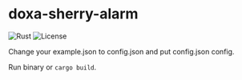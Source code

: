 # doxa-sherry-alarm

![Rust](https://img.shields.io/badge/language-rust-1976d2?style=for-the-badge&logo=rust)
![License](https://img.shields.io/badge/license-misilelab-green?style=for-the-badge)

Change your example.json to config.json and put config.json config.

Run binary or ```cargo build```.